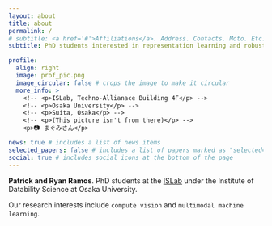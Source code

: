 ```yaml
---
layout: about
title: about
permalink: /
# subtitle: <a href='#'>Affiliations</a>. Address. Contacts. Moto. Etc.
subtitle: PhD students interested in representation learning and robustness.

profile:
  align: right
  image: prof_pic.png
  image_circular: false # crops the image to make it circular
  more_info: >
    <!-- <p>ISLab, Techno-Allianace Building 4F</p> -->
    <!-- <p>Osaka University</p> -->
    <!-- <p>Suita, Osaka</p> -->
    <!-- <p>(This picture isn't from there)</p> -->
    <p>📷 まぐみさん</p>

news: true # includes a list of news items
selected_papers: false # includes a list of papers marked as "selected={true}"
social: true # includes social icons at the bottom of the page
---
```


**Patrick and Ryan Ramos**. PhD students at the [ISLab](https://www.is.ids.osaka-u.ac.jp/) under the Institute of Datability Science at Osaka University.

Our research interests include `compute vision` and `multimodal machine learning`.

<!-- Write your biography here. Tell the world about yourself. Link to your favorite [subreddit](http://reddit.com). You can put a picture in, too. The code is already in, just name your picture `prof_pic.jpg` and put it in the `img/` folder.

Put your address / P.O. box / other info right below your picture. You can also disable any of these elements by editing `profile` property of the YAML header of your `_pages/about.md`. Edit `_bibliography/papers.bib` and Jekyll will render your [publications page](/al-folio/publications/) automatically.

Link to your social media connections, too. This theme is set up to use [Font Awesome icons](https://fontawesome.com/) and [Academicons](https://jpswalsh.github.io/academicons/), like the ones below. Add your Facebook, Twitter, LinkedIn, Google Scholar, or just disable all of them.
 -->
